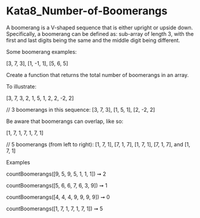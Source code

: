 # Kata8_Number-of-Boomerangs
A boomerang is a V-shaped sequence that is either upright or upside down. Specifically, a boomerang can be defined as: sub-array of length 3, with the first and last digits being the same and the middle digit being different.

Some boomerang examples:

[3, 7, 3], [1, -1, 1], [5, 6, 5]


Create a function that returns the total number of  boomerangs in an array. 

To illustrate:

[3, 7, 3, 2, 1, 5, 1, 2, 2, -2, 2]

// 3 boomerangs in this sequence: 
[3, 7, 3], [1, 5, 1], [2, -2, 2]


Be aware that boomerangs can overlap, like so:

[1, 7, 1, 7, 1, 7, 1]

// 5 boomerangs (from left to right):
[1, 7, 1], [7, 1, 7], [1, 7, 1], [7, 1, 7], and [1, 7, 1]

Examples

countBoomerangs([9, 5, 9, 5, 1, 1, 1]) ➞ 2

 

countBoomerangs([5, 6, 6, 7, 6, 3, 9]) ➞ 1

 

countBoomerangs([4, 4, 4, 9, 9, 9, 9]) ➞ 0

 

countBoomerangs([1, 7, 1, 7, 1, 7, 1]) ➞ 5